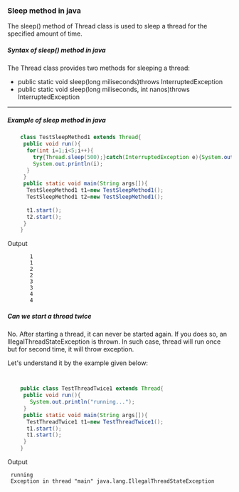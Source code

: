 ### Sleep method in java

The sleep() method of Thread class is used to sleep a thread for the specified amount of time.

##### Syntax of sleep() method in java

The Thread class provides two methods for sleeping a thread:

   - public static void sleep(long miliseconds)throws InterruptedException
   - public static void sleep(long miliseconds, int nanos)throws InterruptedException
   
--------

##### Example of sleep method in java

```java
    class TestSleepMethod1 extends Thread{  
     public void run(){  
      for(int i=1;i<5;i++){  
        try{Thread.sleep(500);}catch(InterruptedException e){System.out.println(e);}  
        System.out.println(i);  
      }  
     }  
     public static void main(String args[]){  
      TestSleepMethod1 t1=new TestSleepMethod1();  
      TestSleepMethod1 t2=new TestSleepMethod1();  
       
      t1.start();  
      t2.start();  
     }  
    }  
```
Output
```
       1
       1
       2
       2
       3
       3
       4
       4

```



##### Can we start a thread twice

No. After starting a thread, it can never be started again. If you does so, an IllegalThreadStateException is thrown. In such case, thread will run once but for second time, it will throw exception.

Let's understand it by the example given below:

```java


    public class TestThreadTwice1 extends Thread{  
     public void run(){  
       System.out.println("running...");  
     }  
     public static void main(String args[]){  
      TestThreadTwice1 t1=new TestThreadTwice1();  
      t1.start();  
      t1.start();  
     }  
    }  
```
Output
```
 running
 Exception in thread "main" java.lang.IllegalThreadStateException
```